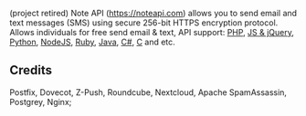 (project retired) Note API (https://noteapi.com) allows you to send email and text messages (SMS) using secure 256-bit HTTPS encryption protocol. Allows individuals for free send email & text, API support: [PHP](../../tree/master/examples/php), [JS & jQuery](../../tree/master/examples/js%20%26%20jQuery), [Python](../../tree/master/examples/python), [NodeJS](../../tree/master/examples/NodeJS), [Ruby](../../tree/master/examples/ruby), [Java](../../tree/master/examples/java), [C#](../../tree/master/examples/c%23), [C](../../tree/master/examples/C) and etc.

## Credits
 Postfix, Dovecot, Z-Push, Roundcube, Nextcloud, Apache SpamAssassin, Postgrey, Nginx;
